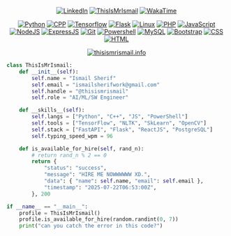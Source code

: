 <meta http-equiv="Cache-Control" content="no-cache, no-store, must-revalidate">
<meta http-equiv="Pragma" content="no-cache">
<meta http-equiv="Expires" content="0">

<div align="center">

[![LinkedIn](https://img.shields.io/static/v1?message=LinkedIn&logo=linkedin&label=&color=0077B5&logoColor=white&flat)](https://linkedin.com/in/ThisIsMrIsmail)
[![ThisIsMrIsmail](https://komarev.com/ghpvc/?username=ThisIsMrIsmail&label=Profile%20Views&color=blueviolet&flat)](https://github.com/ThisIsMrIsmail)
[![WakaTime](https://wakatime.com/badge/user/da667081-e299-4c08-85ff-0eb8e72377a3.svg/?style=flat)](https://wakatime.com/@ThisIsMrIsmail)

[![Python](https://skillicons.dev/icons?i=py)](https://python.org)
[![CPP](https://skillicons.dev/icons?i=cpp)](https://w3schools.com/cpp)
[![Tensorflow](https://skillicons.dev/icons?i=tensorflow)](https://tensorflow.org)
[![Flask](https://skillicons.dev/icons?i=flask)](https://flask.palletsprojects.com)
[![Linux](https://skillicons.dev/icons?i=linux)](https://linux.org)
[![PHP](https://skillicons.dev/icons?i=php)](https://php.net)
[![JavaScript](https://skillicons.dev/icons?i=js)](https://w3schools.com/js)
[![NodeJS](https://skillicons.dev/icons?i=nodejs)](https://nodejs.org)
[![ExpressJS](https://skillicons.dev/icons?i=express)](https://expressjs.com)
[![Git](https://skillicons.dev/icons?i=git)](https://git-scm.com)
[![Powershell](https://skillicons.dev/icons?i=powershell)](https://learn.microsoft.com/en-us/powershell)
[![MySQL](https://skillicons.dev/icons?i=mysql)](https://mysql.com)
[![Bootstrap](https://skillicons.dev/icons?i=bootstrap)](https://getbootstrap.com)
[![CSS](https://skillicons.dev/icons?i=css)](https://w3schools.com/css)
[![HTML](https://skillicons.dev/icons?i=html)](https://w3schools.com/html/) 

[![thisismrismail.info](https://github.com/user-attachments/assets/56ae4326-7268-48b1-8eb9-ec12ceec56e5)](https://thisismrismail.info/) 

</div>

```python
class ThisIsMrIsmail:
    def __init__(self):
        self.name = "Ismail Sherif"
        self.email = "ismailsherifwork@gmail.com"
        self.handle = "@thisismrismail"
        self.role = "AI/ML/SW Engineer"

    def __skills__(self):
        self.langs = ["Python", "C++", "JS", "PowerShell"]
        self.tools = ["TensorFlow", "NLTK", "SkLearn", "OpenCV"]
        self.stack = ["FastAPI", "Flask", "ReactJS", "PostgreSQL"]
        self.typing_speed_wpm = 96

    def is_available_for_hire(self, rand_n):
        # return rand_n % 2 == 0
        return {
            "status": "success",
            "message": "HIRE ME NOWWWWWW XD.",
            "data": { "name": self.name, "email": self.email },
            "timestamp": "2025-07-22T06:53:00Z",
        }, 200

if __name__ == "__main__":
    profile = ThisIsMrIsmail()
    profile.is_available_for_hire(random.randint(0, 7))
    print("can you catch the error in this code?")
```
